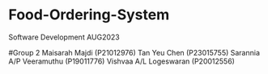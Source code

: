 # Food-Ordering-System

Software Development 
AUG2023

#Group 2
Maisarah Majdi (P21012976)
Tan Yeu Chen (P23015755)
Sarannia A/P Veeramuthu (P19011776)
Vishvaa A/L Logeswaran (P20012556)

